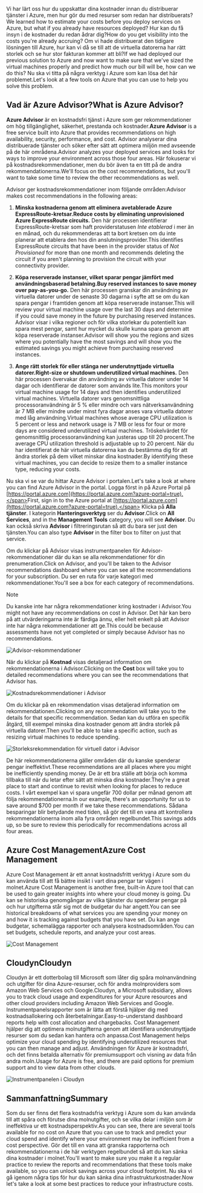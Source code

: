 <span data-ttu-id="13dd4-101">Vi har lärt oss hur du uppskattar dina kostnader innan du distribuerar tjänster i Azure, men hur gör du med resurser som redan har distribuerats?</span><span class="sxs-lookup"><span data-stu-id="13dd4-101">We learned how to estimate your costs before you deploy services on Azure, but what if you already have resources deployed?</span></span> <span data-ttu-id="13dd4-102">Hur kan du få insyn i de kostnader du redan ådrar dig?</span><span class="sxs-lookup"><span data-stu-id="13dd4-102">How do you get visibility into the costs you're already accruing?</span></span> <span data-ttu-id="13dd4-103">Om vi hade distribuerat den tidigare lösningen till Azure, hur kan vi då se till att de virtuella datorerna har rätt storlek och se hur stor fakturan kommer att bli?</span><span class="sxs-lookup"><span data-stu-id="13dd4-103">If we had deployed our previous solution to Azure and now want to make sure that we've sized the virtual machines properly and predict how much our bill will be, how can we do this?</span></span> <span data-ttu-id="13dd4-104">Nu ska vi titta på några verktyg i Azure som kan lösa det här problemet.</span><span class="sxs-lookup"><span data-stu-id="13dd4-104">Let's look at a few tools on Azure that you can use to help you solve this problem.</span></span>

## <a name="what-is-azure-advisor"></a><span data-ttu-id="13dd4-105">Vad är Azure Advisor?</span><span class="sxs-lookup"><span data-stu-id="13dd4-105">What is Azure Advisor?</span></span> 

<span data-ttu-id="13dd4-106">**Azure Advisor** är en kostnadsfri tjänst i Azure som ger rekommendationer om hög tillgänglighet, säkerhet, prestanda och kostnader.</span><span class="sxs-lookup"><span data-stu-id="13dd4-106">**Azure Advisor** is a free service built into Azure that provides recommendations on high availability, security, performance, and cost.</span></span> <span data-ttu-id="13dd4-107">Advisor analyserar dina distribuerade tjänster och söker efter sätt att optimera miljön med avseende på de här områdena.</span><span class="sxs-lookup"><span data-stu-id="13dd4-107">Advisor analyzes your deployed services and looks for ways to improve your environment across those four areas.</span></span> <span data-ttu-id="13dd4-108">Här fokuserar vi på kostnadsrekommendationer, men du bör även ta en titt på de andra rekommendationerna.</span><span class="sxs-lookup"><span data-stu-id="13dd4-108">We'll focus on the cost recommendations, but you'll want to take some time to review the other recommendations as well.</span></span>

<span data-ttu-id="13dd4-109">Advisor ger kostnadsrekommendationer inom följande områden:</span><span class="sxs-lookup"><span data-stu-id="13dd4-109">Advisor makes cost recommendations in the following areas:</span></span> 

1. <span data-ttu-id="13dd4-110">**Minska kostnaderna genom att eliminera avetablerade Azure ExpressRoute-kretsar.**</span><span class="sxs-lookup"><span data-stu-id="13dd4-110">**Reduce costs by eliminating unprovisioned Azure ExpressRoute circuits.**</span></span> 
    <span data-ttu-id="13dd4-111">Den här processen identifierar ExpressRoute-kretsar som haft providerstatusen *Inte etablerad* i mer än en månad, och du rekommenderas att ta bort kretsen om du inte planerar att etablera den hos din anslutningsprovider.</span><span class="sxs-lookup"><span data-stu-id="13dd4-111">This identifies ExpressRoute circuits that have been in the provider status of *Not Provisioned* for more than one month and recommends deleting the circuit if you aren't planning to provision the circuit with your connectivity provider.</span></span>

1. <span data-ttu-id="13dd4-112">**Köpa reserverade instanser, vilket sparar pengar jämfört med användningsbaserad betalning.**</span><span class="sxs-lookup"><span data-stu-id="13dd4-112">**Buy reserved instances to save money over pay-as-you-go.**</span></span> 
    <span data-ttu-id="13dd4-113">Den här processen granskar din användning av virtuella datorer under de senaste 30 dagarna i syfte att se om du kan spara pengar i framtiden genom att köpa reserverade instanser.</span><span class="sxs-lookup"><span data-stu-id="13dd4-113">This will review your virtual machine usage over the last 30 days and determine if you could save money in the future by purchasing reserved instances.</span></span> <span data-ttu-id="13dd4-114">Advisor visar i vilka regioner och för vilka storlekar du potentiellt kan spara mest pengar, samt hur mycket du skulle kunna spara genom att köpa reserverade instanser.</span><span class="sxs-lookup"><span data-stu-id="13dd4-114">Advisor will show you the regions and sizes where you potentially have the most savings and will show you the estimated savings you might achieve from purchasing reserved instances.</span></span>
    
1. <span data-ttu-id="13dd4-115">**Ange rätt storlek för eller stänga ner underutnyttjade virtuella datorer.**</span><span class="sxs-lookup"><span data-stu-id="13dd4-115">**Right-size or shutdown underutilized virtual machines.**</span></span> 
    <span data-ttu-id="13dd4-116">Den här processen övervakar din användning av virtuella datorer under 14 dagar och identifierar de datorer som används lite.</span><span class="sxs-lookup"><span data-stu-id="13dd4-116">This monitors your virtual machine usage for 14 days and then identifies underutilized virtual machines.</span></span> <span data-ttu-id="13dd4-117">Virtuella datorer vars genomsnittliga processoranvändning är 5 % eller mindre och vars nätverksanvändning är 7 MB eller mindre under minst fyra dagar anses vara virtuella datorer med låg användning.</span><span class="sxs-lookup"><span data-stu-id="13dd4-117">Virtual machines whose average CPU utilization is 5 percent or less and network usage is 7 MB or less for four or more days are considered underutilized virtual machines.</span></span> <span data-ttu-id="13dd4-118">Tröskelvärdet för genomsnittlig processoranvändning kan justeras upp till 20 procent.</span><span class="sxs-lookup"><span data-stu-id="13dd4-118">The average CPU utilization threshold is adjustable up to 20 percent.</span></span> <span data-ttu-id="13dd4-119">När du har identifierat de här virtuella datorerna kan du bestämma dig för att ändra storlek på dem vilket minskar dina kostnader.</span><span class="sxs-lookup"><span data-stu-id="13dd4-119">By identifying these virtual machines, you can decide to resize them to a smaller instance type, reducing your costs.</span></span>

<span data-ttu-id="13dd4-120">Nu ska vi se var du hittar Azure Advisor i portalen.</span><span class="sxs-lookup"><span data-stu-id="13dd4-120">Let's take a look at where you can find Azure Advisor in the portal.</span></span> <span data-ttu-id="13dd4-121">Logga först in på Azure Portal på [https://portal.azure.com](https://portal.azure.com?azure-portal=true).</span><span class="sxs-lookup"><span data-stu-id="13dd4-121">First, sign in to the Azure portal at [https://portal.azure.com](https://portal.azure.com?azure-portal=true).</span></span> <span data-ttu-id="13dd4-122">Klicka på **Alla tjänster**. I kategorin **Hanteringsverktyg** ser du **Advisor**.</span><span class="sxs-lookup"><span data-stu-id="13dd4-122">Click on **All Services**, and in the **Management Tools** category, you will see **Advisor**.</span></span> <span data-ttu-id="13dd4-123">Du kan också skriva **Advisor** i filtreringsrutan så att du bara ser just den tjänsten.</span><span class="sxs-lookup"><span data-stu-id="13dd4-123">You can also type **Advisor** in the filter box to filter on just that service.</span></span> 

<span data-ttu-id="13dd4-124">Om du klickar på Advisor visas instrumentpanelen för Advisor-rekommendationer där du kan se alla rekommendationer för din prenumeration.</span><span class="sxs-lookup"><span data-stu-id="13dd4-124">Click on Advisor, and you'll be taken to the Advisor recommendations dashboard where you can see all the recommendations for your subscription.</span></span> <span data-ttu-id="13dd4-125">Du ser en ruta för varje kategori med rekommendationer.</span><span class="sxs-lookup"><span data-stu-id="13dd4-125">You'll see a box for each category of recommendations.</span></span> 

> [!NOTE]
> <span data-ttu-id="13dd4-126">Du kanske inte har några rekommendationer kring kostnader i Advisor.</span><span class="sxs-lookup"><span data-stu-id="13dd4-126">You might not have any recommendations on cost in Advisor.</span></span> <span data-ttu-id="13dd4-127">Det här kan bero på att utvärderingarna inte är färdiga ännu, eller helt enkelt på att Advisor inte har några rekommendationer att ge.</span><span class="sxs-lookup"><span data-stu-id="13dd4-127">This could be because assessments have not yet completed or simply because Advisor has no recommendations.</span></span>

![Advisor-rekommendationer](../media-drafts/3-advisor-recommendations.png)

<span data-ttu-id="13dd4-129">När du klickar på **Kostnad** visas detaljerad information om rekommendationerna i Advisor.</span><span class="sxs-lookup"><span data-stu-id="13dd4-129">Clicking on the **Cost** box will take you to detailed recommendations where you can see the recommendations that Advisor has.</span></span>

![Kostnadsrekommendationer i Advisor](../media-drafts/3-advisor-cost-recommendations.png)

<span data-ttu-id="13dd4-131">Om du klickar på en rekommendation visas detaljerad information om rekommendationen.</span><span class="sxs-lookup"><span data-stu-id="13dd4-131">Clicking on any recommendation will take you to the details for that specific recommendation.</span></span> <span data-ttu-id="13dd4-132">Sedan kan du utföra en specifik åtgärd, till exempel minska dina kostnader genom att ändra storlek på virtuella datorer.</span><span class="sxs-lookup"><span data-stu-id="13dd4-132">Then you'll be able to take a specific action, such as resizing virtual machines to reduce spending.</span></span>

![Storleksrekommendation för virtuell dator i Advisor](../media-drafts/3-advisor-resize-vm.png)

<span data-ttu-id="13dd4-134">De här rekommendationerna gäller områden där du kanske spenderar pengar ineffektivt.</span><span class="sxs-lookup"><span data-stu-id="13dd4-134">These recommendations are all places where you might be inefficiently spending money.</span></span> <span data-ttu-id="13dd4-135">De är ett bra ställe att börja och komma tillbaka till när du letar efter sätt att minska dina kostnader.</span><span class="sxs-lookup"><span data-stu-id="13dd4-135">They're a great place to start and continue to revisit when looking for places to reduce costs.</span></span> <span data-ttu-id="13dd4-136">I vårt exempel kan vi spara ungefär 700 dollar per månad genom att följa rekommendationerna.</span><span class="sxs-lookup"><span data-stu-id="13dd4-136">In our example, there's an opportunity for us to save around $700 per month if we take these recommendations.</span></span> <span data-ttu-id="13dd4-137">Sådana besparingar blir betydande med tiden, så gör det till en vana att kontrollera rekommendationerna inom alla fyra områden regelbundet.</span><span class="sxs-lookup"><span data-stu-id="13dd4-137">This savings adds up, so be sure to review this periodically for recommendations across all four areas.</span></span>

## <a name="azure-cost-management"></a><span data-ttu-id="13dd4-138">Azure Cost Management</span><span class="sxs-lookup"><span data-stu-id="13dd4-138">Azure Cost Management</span></span>

<span data-ttu-id="13dd4-139">Azure Cost Management är ett annat kostnadsfritt verktyg i Azure som du kan använda till att få bättre insikt i vart dina pengar tar vägen i molnet.</span><span class="sxs-lookup"><span data-stu-id="13dd4-139">Azure Cost Management is another free, built-in Azure tool that can be used to gain greater insights into where your cloud money is going.</span></span> <span data-ttu-id="13dd4-140">Du kan se historiska genomgångar av vilka tjänster du spenderar pengar på och hur utgifterna står sig mot de budgetar du har angett.</span><span class="sxs-lookup"><span data-stu-id="13dd4-140">You can see historical breakdowns of what services you are spending your money on and how it is tracking against budgets that you have set.</span></span> <span data-ttu-id="13dd4-141">Du kan ange budgetar, schemalägga rapporter och analysera kostnadsområden.</span><span class="sxs-lookup"><span data-stu-id="13dd4-141">You can set budgets, schedule reports, and analyze your cost areas.</span></span>

![Cost Management](../media-drafts/3-cost-management.png)

## <a name="cloudyn"></a><span data-ttu-id="13dd4-143">Cloudyn</span><span class="sxs-lookup"><span data-stu-id="13dd4-143">Cloudyn</span></span> 

<span data-ttu-id="13dd4-144">Cloudyn är ett dotterbolag till Microsoft som låter dig spåra molnanvändning och utgifter för dina Azure-resurser, och för andra molnproviders som Amazon Web Services och Google.</span><span class="sxs-lookup"><span data-stu-id="13dd4-144">Cloudyn, a Microsoft subsidiary, allows you to track cloud usage and expenditures for your Azure resources and other cloud providers including Amazon Web Services and Google.</span></span> <span data-ttu-id="13dd4-145">Instrumentpanelsrapporter som är lätta att förstå hjälper dig med kostnadsallokering och återbetalningar.</span><span class="sxs-lookup"><span data-stu-id="13dd4-145">Easy-to-understand dashboard reports help with cost allocation and chargebacks.</span></span> <span data-ttu-id="13dd4-146">Cost Management hjälper dig att optimera molnutgifterna genom att identifiera underutnyttjade resurser som du sedan kan hantera och anpassa.</span><span class="sxs-lookup"><span data-stu-id="13dd4-146">Cost Management helps optimize your cloud spending by identifying underutilized resources that you can then manage and adjust.</span></span> <span data-ttu-id="13dd4-147">Användningen för Azure är kostnadsfri, och det finns betalda alternativ för premiumsupport och visning av data från andra moln.</span><span class="sxs-lookup"><span data-stu-id="13dd4-147">Usage for Azure is free, and there are paid options for premium support and to view data from other clouds.</span></span> 

![Instrumentpanelen i Cloudyn](../media-drafts/3-cloudyn-mgt-dash.png)

## <a name="summary"></a><span data-ttu-id="13dd4-149">Sammanfattning</span><span class="sxs-lookup"><span data-stu-id="13dd4-149">Summary</span></span>

<span data-ttu-id="13dd4-150">Som du ser finns det flera kostnadsfria verktyg i Azure som du kan använda till att spåra och förutse dina molnutgifter, och se vilka delar i miljön som är ineffektiva ur ett kostnadsperspektiv.</span><span class="sxs-lookup"><span data-stu-id="13dd4-150">As you can see, there are several tools available for no cost on Azure that you can use to track and predict your cloud spend and identify where your environment may be inefficient from a cost perspective.</span></span> <span data-ttu-id="13dd4-151">Gör det till en vana att granska rapporterna och rekommendationerna i de här verktygen regelbundet så att du kan sänka dina kostnader i molnet.</span><span class="sxs-lookup"><span data-stu-id="13dd4-151">You'll want to make sure you make it a regular practice to review the reports and recommendations that these tools make available, so you can unlock savings across your cloud footprint.</span></span> <span data-ttu-id="13dd4-152">Nu ska vi gå igenom några tips för hur du kan sänka dina infrastrukturkostnader.</span><span class="sxs-lookup"><span data-stu-id="13dd4-152">Now let's take a look at some best practices to reduce your infrastructure costs.</span></span>
